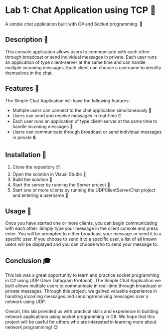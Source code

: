 # Lab 1: Chat Application using TCP 💬

A simple chat application built with C# and Socket programming. 🔌

## Description 📝

This console application allows users to communicate with each other through broadcast or send individual messages in private. Each user runs an application of type client-server at the same time and can handle multiple incoming messages. Each client can choose a username to identify themselves in the chat.

## Features 🌟

The Simple Chat Application will have the following features:

- Multiple users can connect to the chat application simultaneously 👥
- Users can send and receive messages in real-time ⏰
- Each user runs an application of type client-server at the same time to handle incoming messages 🔗
- Users can communicate through broadcast or send individual messages in private 🔒

## Installation 💾

1. Clone the repository 📦
2. Open the solution in Visual Studio 🧰
3. Build the solution 🔨
4. Start the server by running the Server project 🚀
5. Start one or more clients by running the UDPClientServerChat project and entering a username 🚀

## Usage 📖

Once you have started one or more clients, you can begin communicating with each other. Simply type your message in the client console and press enter. You will be prompted to either broadcast your message or send it to a specific user. If you choose to send it to a specific user, a list of all known users will be displayed and you can choose who to send your message to.

## Conclusion 🎓

This lab was a great opportunity to learn and practice socket programming in C# using UDP (User Datagram Protocol). The Simple Chat Application we built allows multiple users to communicate in real-time through broadcast or private messages. Through this project, we gained valuable experience in handling incoming messages and sending/receiving messages over a network using UDP.

Overall, this lab provided us with practical skills and experience in building network applications using socket programming in C#. We hope that this project will be useful for others who are interested in learning more about network programming! 😊

